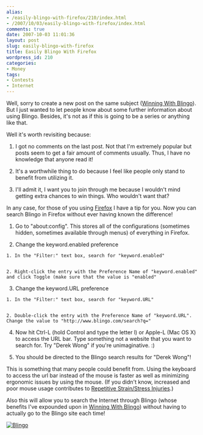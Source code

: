 ```yaml
---
alias:
- /easily-blingo-with-firefox/210/index.html
- /2007/10/03/easily-blingo-with-firefox/index.html
comments: true
date: 2007-10-03 11:01:36
layout: post
slug: easily-blingo-with-firefox
title: Easily Blingo With Firefox
wordpress_id: 210
categories:
- Money
tags:
- Contests
- Internet
---
```


Well, sorry to create a new post on the same subject ([Winning With Blingo](http://www.goingthewongway.com/2007/09/28/winning-with-blingo/)).  But I just wanted to let people know about some further information about using Blingo.  Besides, it's not as if this is going to be a series or anything like that.

Well it's worth revisiting because:




  1. I got no comments on the last post.  Not that I'm extremely popular but posts seem to get a fair amount of comments usually.  Thus, I have no knowledge that anyone read it!


  2. It's a worthwhile thing to do because I feel like people only stand to benefit from utilizing it.


  3. I'll admit it, I want you to join through me because I wouldn't mind getting extra chances to win things.  Who wouldn't want that?



In any case, for those of you using [Firefox](http://www.firefox.com) I have a tip for you.  Now you can search Blingo in Firefox without ever having known the difference!





  1. Go to "about:config".  This stores all of the configurations (sometimes hidden, sometimes available through menus) of everything in Firefox.


  2. Change the keyword.enabled preference


    1. In the "Filter:" text box, search for "keyword.enabled"


    2. Right-click the entry with the Preference Name of "keyword.enabled" and click Toggle (make sure that the value is "enabled"





  3. Change the keyword.URL preference


    1. In the "Filter:" text box, search for "keyword.URL"


    2. Double-click the entry with the Preference Name of "keyword.URL".  Change the value to "http://www.blingo.com/search?q="





  4. Now hit Ctrl-L (hold Control and type the letter l) or Apple-L (Mac OS X) to access the URL bar.  Type something not a website that you want to search for.  Try "Derek Wong" if you're unimaginative.  :)


  5. You should be directed to the Blingo search results for "Derek Wong"!



This is something that many people could benefit from.  Using the keyboard to access the url bar instead of the mouse is faster as well as minimizing ergonomic issues by using the mouse.  (If you didn't know, increased and poor mouse usage contributes to [Repetitive Strain/Stress Injuries](http://en.wikipedia.org/wiki/Repetitive_strain_injury).)  

Also this will allow you to search the Internet through Blingo (whose benefits I've expounded upon in [Winning With Blingo](http://www.goingthewongway.com/2007/09/28/winning-with-blingo/)) without having to actually go to the Blingo site each time!


[![Blingo](http://static.blingo.com/images/friendbuttons/200x75.8.blu.gif)](http://www.blingo.com/friends?ref=owaPzC8r5HDSi1bTz8zecl_Z1hU)


